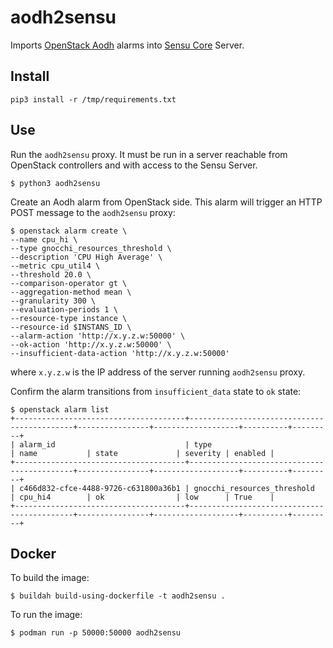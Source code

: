 # aodh2sensu

Imports [OpenStack Aodh](https://docs.openstack.org/aodh/latest/) alarms into [Sensu Core](https://docs.sensu.io/sensu-core/latest/) Server.

## Install

`pip3 install -r /tmp/requirements.txt`

## Use

Run the `aodh2sensu` proxy. It must be run in a server reachable from OpenStack controllers and with access to the Sensu Server.

 `$ python3 aodh2sensu`

Create an Aodh alarm from OpenStack side. This alarm will trigger an HTTP POST message to the `aodh2sensu` proxy:
```
$ openstack alarm create \
--name cpu_hi \
--type gnocchi_resources_threshold \
--description 'CPU High Average' \
--metric cpu_util4 \
--threshold 20.0 \
--comparison-operator gt \
--aggregation-method mean \
--granularity 300 \
--evaluation-periods 1 \
--resource-type instance \
--resource-id $INSTANS_ID \
--alarm-action 'http://x.y.z.w:50000' \
--ok-action 'http://x.y.z.w:50000' \
--insufficient-data-action 'http://x.y.z.w:50000'
```
where `x.y.z.w` is the IP address of the server running `aodh2sensu` proxy.

Confirm the alarm transitions from `insufficient_data` state to `ok` state:
```
$ openstack alarm list
+--------------------------------------+--------------------------------------------+----------------+-------------------+----------+---------+
| alarm_id                             | type                                       | name           | state             | severity | enabled |
+--------------------------------------+--------------------------------------------+----------------+-------------------+----------+---------+
| c466d832-cfce-4488-9726-c631800a36b1 | gnocchi_resources_threshold                | cpu_hi4        | ok                | low      | True    |
+--------------------------------------+--------------------------------------------+----------------+-------------------+----------+---------+
```

## Docker
To build the image:

`$ buildah build-using-dockerfile -t aodh2sensu .`

To run the image:

`$ podman run -p 50000:50000 aodh2sensu`
